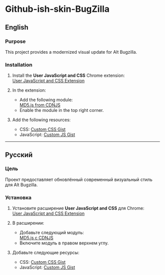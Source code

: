 # Github-ish-skin-BugZilla

## English

### Purpose
This project provides a modernized visual update for Alt Bugzilla.

### Installation

1. Install the **User JavaScript and CSS** Chrome extension:  
   [User JavaScript and CSS Extension](https://chromewebstore.google.com/detail/user-javascript-and-css/nbhcbdghjpllgmfilhnhkllmkecfmpld?hl=en)

2. In the extension:
   - Add the following module:  
     [MD5.js from CDNJS](https://cdnjs.cloudflare.com/ajax/libs/crypto-js/3.1.2/rollups/md5.js)
   - Enable the module in the top right corner.

3. Add the following resources:
   - CSS: [Custom CSS Gist](https://gist.github.com/Toxblh/32ec11cf9e3a051f56189e22499ae4bd)
   - JavaScript: [Custom JS Gist](https://gist.github.com/Toxblh/d89bb4cf58e3fe4cc9e9b5948b7963dd)

---

## Русский

### Цель
Проект предоставляет обновлённый современный визуальный стиль для Alt Bugzilla.

### Установка

1. Установите расширение **User JavaScript and CSS** для Chrome:  
   [User JavaScript and CSS Extension](https://chromewebstore.google.com/detail/user-javascript-and-css/nbhcbdghjpllgmfilhnhkllmkecfmpld?hl=en)

2. В расширении:
   - Добавьте следующий модуль:  
     [MD5.js с CDNJS](https://cdnjs.cloudflare.com/ajax/libs/crypto-js/3.1.2/rollups/md5.js)
   - Включите модуль в правом верхнем углу.

3. Добавьте следующие ресурсы:
   - CSS: [Custom CSS Gist](https://gist.github.com/Toxblh/32ec11cf9e3a051f56189e22499ae4bd)
   - JavaScript: [Custom JS Gist](https://gist.github.com/Toxblh/d89bb4cf58e3fe4cc9e9b5948b7963dd)
